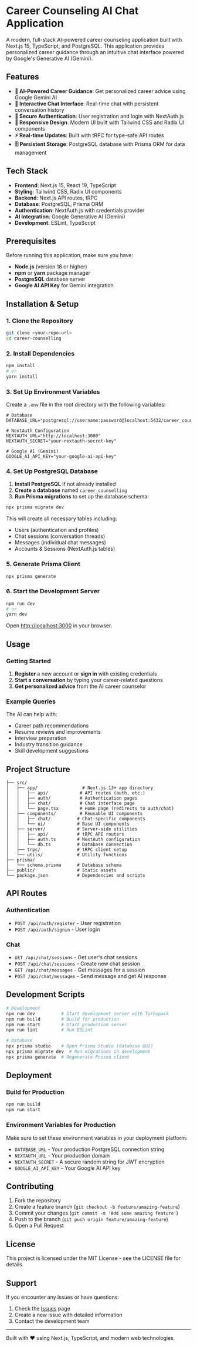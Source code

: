 # Career Counseling AI Chat Application

A modern, full-stack AI-powered career counseling application built with Next.js 15, TypeScript, and PostgreSQL. This application provides personalized career guidance through an intuitive chat interface powered by Google's Generative AI (Gemini).

## Features

- **🤖 AI-Powered Career Guidance**: Get personalized career advice using Google Gemini AI
- **💬 Interactive Chat Interface**: Real-time chat with persistent conversation history
- **🔐 Secure Authentication**: User registration and login with NextAuth.js
- **📱 Responsive Design**: Modern UI built with Tailwind CSS and Radix UI components
- **⚡ Real-time Updates**: Built with tRPC for type-safe API routes
- **🗄️ Persistent Storage**: PostgreSQL database with Prisma ORM for data management

## Tech Stack

- **Frontend**: Next.js 15, React 19, TypeScript
- **Styling**: Tailwind CSS, Radix UI components
- **Backend**: Next.js API routes, tRPC
- **Database**: PostgreSQL, Prisma ORM
- **Authentication**: NextAuth.js with credentials provider
- **AI Integration**: Google Generative AI (Gemini)
- **Development**: ESLint, TypeScript

## Prerequisites

Before running this application, make sure you have:

- **Node.js** (version 18 or higher)
- **npm** or **yarn** package manager
- **PostgreSQL** database server
- **Google AI API Key** for Gemini integration

## Installation & Setup

### 1. Clone the Repository

```bash
git clone <your-repo-url>
cd career-counselling
```

### 2. Install Dependencies

```bash
npm install
# or
yarn install
```

### 3. Set Up Environment Variables

Create a `.env` file in the root directory with the following variables:

```env
# Database
DATABASE_URL="postgresql://username:password@localhost:5432/career_counselling"

# NextAuth Configuration
NEXTAUTH_URL="http://localhost:3000"
NEXTAUTH_SECRET="your-nextauth-secret-key"

# Google AI (Gemini)
GOOGLE_AI_API_KEY="your-google-ai-api-key"
```

### 4. Set Up PostgreSQL Database

1. **Install PostgreSQL** if not already installed
2. **Create a database** named `career_counselling`
3. **Run Prisma migrations** to set up the database schema:

```bash
npx prisma migrate dev
```

This will create all necessary tables including:
- Users (authentication and profiles)
- Chat sessions (conversation threads)
- Messages (individual chat messages)
- Accounts & Sessions (NextAuth.js tables)

### 5. Generate Prisma Client

```bash
npx prisma generate
```

### 6. Start the Development Server

```bash
npm run dev
# or
yarn dev
```

Open [http://localhost:3000](http://localhost:3000) in your browser.

## Usage

### Getting Started

1. **Register** a new account or **sign in** with existing credentials
2. **Start a conversation** by typing your career-related questions
3. **Get personalized advice** from the AI career counselor

### Example Queries

The AI can help with:
- Career path recommendations
- Resume reviews and improvements
- Interview preparation
- Industry transition guidance
- Skill development suggestions

## Project Structure

```
├── src/
│   ├── app/                 # Next.js 13+ app directory
│   │   ├── api/            # API routes (auth, etc.)
│   │   ├── auth/           # Authentication pages
│   │   ├── chat/           # Chat interface page
│   │   └── page.tsx        # Home page (redirects to auth/chat)
│   ├── components/         # Reusable UI components
│   │   ├── chat/          # Chat-specific components
│   │   └── ui/            # Base UI components
│   ├── server/            # Server-side utilities
│   │   ├── api/           # tRPC API routers
│   │   ├── auth.ts        # NextAuth configuration
│   │   └── db.ts          # Database connection
│   ├── trpc/              # tRPC client setup
│   └── utils/             # Utility functions
├── prisma/
│   └── schema.prisma      # Database schema
├── public/                # Static assets
└── package.json           # Dependencies and scripts
```

## API Routes

### Authentication
- `POST /api/auth/register` - User registration
- `POST /api/auth/signin` - User login

### Chat
- `GET /api/chat/sessions` - Get user's chat sessions
- `POST /api/chat/sessions` - Create new chat session
- `GET /api/chat/messages` - Get messages for a session
- `POST /api/chat/messages` - Send message and get AI response

## Development Scripts

```bash
# Development
npm run dev          # Start development server with Turbopack
npm run build        # Build for production
npm run start        # Start production server
npm run lint         # Run ESLint

# Database
npx prisma studio    # Open Prisma Studio (database GUI)
npx prisma migrate dev  # Run migrations in development
npx prisma generate  # Regenerate Prisma client
```

## Deployment

### Build for Production

```bash
npm run build
npm run start
```

### Environment Variables for Production

Make sure to set these environment variables in your deployment platform:

- `DATABASE_URL` - Your production PostgreSQL connection string
- `NEXTAUTH_URL` - Your production domain
- `NEXTAUTH_SECRET` - A secure random string for JWT encryption
- `GOOGLE_AI_API_KEY` - Your Google AI API key

## Contributing

1. Fork the repository
2. Create a feature branch (`git checkout -b feature/amazing-feature`)
3. Commit your changes (`git commit -m 'Add some amazing feature'`)
4. Push to the branch (`git push origin feature/amazing-feature`)
5. Open a Pull Request

## License

This project is licensed under the MIT License - see the LICENSE file for details.

## Support

If you encounter any issues or have questions:

1. Check the [Issues](../../issues) page
2. Create a new issue with detailed information
3. Contact the development team

---

Built with ❤️ using Next.js, TypeScript, and modern web technologies.
